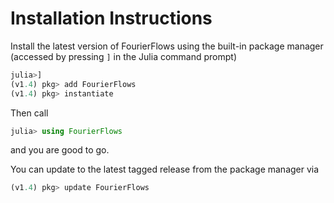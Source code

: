 # Installation Instructions

Install the latest version of FourierFlows using the built-in package manager (accessed by pressing `]` in the
Julia command prompt)

```julia
julia>]
(v1.4) pkg> add FourierFlows
(v1.4) pkg> instantiate
```

Then call

```julia
julia> using FourierFlows
```

and you are good to go.

You can update to the latest tagged release from the package manager via

```julia
(v1.4) pkg> update FourierFlows
```
